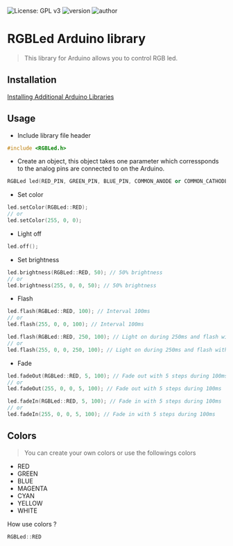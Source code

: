 ![License: GPL v3](https://img.shields.io/badge/License-GPLv3-blue.svg)
![version](https://img.shields.io/badge/version-1.0.3-blue.svg?cacheSeconds=2592000)
![author](https://img.shields.io/badge/author-wilmouths-informational.svg)

# RGBLed Arduino library

> This library for Arduino allows you to control RGB led.

## Installation
[Installing Additional Arduino Libraries](https://www.arduino.cc/en/Guide/Libraries)

## Usage
+ Include library file header
```cpp
#include <RGBLed.h>
```

+ Create an object, this object takes one parameter which corressponds to the analog pins are connected to on the Arduino.
```cpp
RGBLed led(RED_PIN, GREEN_PIN, BLUE_PIN, COMMON_ANODE or COMMON_CATHODE);
```

+ Set color
```cpp
led.setColor(RGBLed::RED);
// or
led.setColor(255, 0, 0);
```

+ Light off
```cpp
led.off();
```

+ Set brightness
```cpp
led.brightness(RGBLed::RED, 50); // 50% brightness
// or
led.brightness(255, 0, 0, 50); // 50% brightness
```

+ Flash
```cpp
led.flash(RGBLed::RED, 100); // Interval 100ms
// or
led.flash(255, 0, 0, 100); // Interval 100ms

led.flash(RGBLed::RED, 250, 100); // Light on during 250ms and flash with interval (100ms)
// or
led.flash(255, 0, 0, 250, 100); // Light on during 250ms and flash with interval (100ms)
```

+ Fade
```cpp
led.fadeOut(RGBLed::RED, 5, 100); // Fade out with 5 steps during 100ms
// or
led.fadeOut(255, 0, 0, 5, 100); // Fade out with 5 steps during 100ms

led.fadeIn(RGBLed::RED, 5, 100); // Fade in with 5 steps during 100ms
// or
led.fadeIn(255, 0, 0, 5, 100); // Fade in with 5 steps during 100ms
```

## Colors
> You can create your own colors or use the followings colors
+ RED
+ GREEN
+ BLUE
+ MAGENTA
+ CYAN
+ YELLOW
+ WHITE

How use colors ?
```cpp
RGBLed::RED
```
